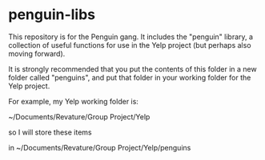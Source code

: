 # penguin-libs
This repository is for the Penguin gang. It includes the "penguin" library, a collection of useful functions for use in the Yelp project (but perhaps also moving forward).

It is strongly recommended that you put the contents of this folder in a new folder called "penguins", and put that folder in your working folder for the Yelp project.

For example, my Yelp working folder is:

~/Documents/Revature/Group Project/Yelp

so I will store these items 

in ~/Documents/Revature/Group Project/Yelp/penguins
